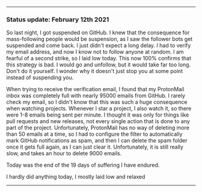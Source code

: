 ***

### Status update: February 12th 2021

So last night, I got suspended on GitHub. I knew that the consequence for mass-following people would be suspension, as I saw the follower bots get suspended and come back. I just didn't expect a long delay. I had to verify my email address, and now I know not to follow anyone at random. I am fearful of a second strike, so I laid low today. This now 100% confirms that this strategy is bad. I would go and unfollow, but it would take far too long. Don't do it yourself. I wonder why it doesn't just stop you at some point instead of suspending you.

When trying to receive the verification email, I found that my ProtonMail inbox was completely full with nearly 95000 emails from GitHub. I rarely check my email, so I didn't know that this was such a huge consequence when watching projects. Whenever I star a project, I also watch it, so there were 1-8 emails being sent per minute. I thought it was only for things like pull requests and new releases, not every single action that is done to any part of the project. Unfortunately, ProtonMail has no way of deleting more than 50 emails at a time, so I had to configure the filter to automatically mark GitHub notifications as spam, and then I can delete the spam folder once it gets full again, as I can just clear it. Unfortunately, it is still really slow, and takes an hour to delete 9000 emails.

Today was the end of the 19 days of suffering I have endured. 

I hardly did anything today, I mostly laid low and relaxed

***
